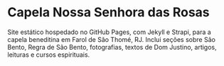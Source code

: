# Capela Nossa Senhora das Rosas
Site estático hospedado no GitHub Pages, com Jekyll e Strapi, para a capela beneditina em Farol de São Thomé, RJ. Inclui seções sobre São Bento, Regra de São Bento, fotografias, textos de Dom Justino, artigos, leituras e cursos espirituais.
